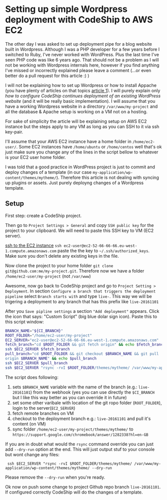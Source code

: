 # Setting up simple Wordpress deployment with CodeShip to AWS EC2

The other day I was asked to set up deployment pipe for a blog
website built in Wordpress. Although I was a PHP developer for a few years before I switched to Ruby, I've never worked with WordPress.
Plus the last time I've seen PHP
code was like 6 years ago. That should not be a problem as I will not be
working with Wordpress internals here, however if you find anything I've missed or incorrectly explained please leave a comment (...or even better do a
pull request for this article :) )

I will not be explaining  how to set up Wordpress or how to install
Appache (you have  plenty of articles on that topics [article 1][2]). I will purely explain only
*how to configure CodeShip continues deployment of an existing WordPress
website* (and it will be really basic implementation). I will assume that you have a working Wordpress website in a
directory `/var/www/my-project` and all the database & Apache setup is
working on a VM not on a hosting.

For sake of simplicity the article will be explaining setup on AWS EC2
instance but the steps apply to any VM as long as you can SSH to
it via ssh key-pair.

 I'll  assume that your AWS EC2 instance have a home folder in
`/home/ec2-user/`. Some EC2 instances have `/home/ubuntu` or
`/home/centos` well that's ok just make sure you change any of the lines
in the script bellow to whatever is your EC2 user home folder.

I was told that a good practice in WordPress project is just to
commit and
deploy changes of a template (in our case `my-application/wp-content/themes/mytheme/`).
Therefore this article is not dealing with syncing up plugins or assets.
Just purely deployng changes of a Wordpress template.

## Setup

First step: create a CodeShip project.

Then go to `Project Settings > General` and copy `SSH public key`
for the project to your clipboard. We will need to paste this SSH key to VM (EC2 server).

[ssh to the EC2 instance][1] `ssh ec2-user@ec2-52-66-66-66.eu-west-1.compute.amazonaws.com`
paste the the key to `~/.ssh/authorized_keys`. Make sure you don't delete
any existing keys in the file.

Now clone the project to your home folder `git clone
git@github.com:me/my-project.git`. Therefore now we have a folder `/home/ec2-user/my-project` (not `/var/www`)

Awesome, now go back to CodeShip project and go to `Project Setting >
Deployment`. In section `Configure a branch that triggers the deployment
pipeline` select `Branch starts with` and type `live-`. This way we will
be trigering a deployment to any branch that has this prefix like
`live-20161101`

After you `Save pipline settings` a section  `"Add deployment"` appears. Click the icon that says:
"Custom Script" (big blue dolar sign icon). Paste this to this script
window:

```bash
BRANCH_NAME="${CI_BRANCH}"
ROOT_FOLDER="/home/ec2-user/my-project"
EC2_SERVER="ec2-user@ec2-52-66-66-66.eu-west-1.compute.amazonaws.com"
fetch_branch="cd $ROOT_FOLDER && git fetch origin" && echo $fetch_branch
ssh $EC2_SERVER $fetch_branch
pull_branch="cd $ROOT_FOLDER && git checkout $BRANCH_NAME && git pull
origin $BRANCH_NAME" && echo $pull_branch
ssh $EC2_SERVER $pull_branch
ssh $EC2_SERVER "rsync -rvI $ROOT_FOLDER/themes/mytheme/ /var/www/my-application/wp-content/themes/mytheme/"
```

The script does following:

1. sets `$BRANCH_NAME` variable with the name of the branch (e.g.: `live-20161101`) from the
   webhook (yes you can use directly the `$CI_BRANCH` but I like this
   way better as you can override it in future)
2. set some other varibale with location of the git ropo folder
   (`ROOT_FOLDER`), login to the server(`EC2_SERVER`)
3. fetch remote branches on VM
4. checkout to the deployment branch e.g.: `live-20161101` and pull it's
   content (on VM)
5. sync folder `/home/ec2-user/my-project/themes/mytheme/` to
   `https://support.google.com/chromebook/answer/1282338?hl=en-GB`



If you are in doubt what would the `rsync` command override you can just
add `--dry-run` option at the end. This will just output stuf to your
console but wont change any files:

` ssh $EC2_SERVER "rsync -rvI $ROOT_FOLDER/themes/mytheme/ /var/www/my-application/wp-content/themes/mytheme/ --dry-run`

Please remove the `--dry-run` when you're ready.

Ok now on push some change to project Github repo branch `live-20161101`. If configured correctly CodeShip will do the changes of a template.


[1]: http://docs.aws.amazon.com/AWSEC2/latest/UserGuide/EC2_GetStarted.html#ec2-connect-to-instance-linux
[2]: http://coenraets.org/blog/2012/01/setting-up-wordpress-on-amazon-ec2-in-5-minutes/
